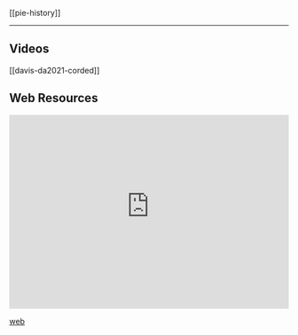 [[pie-history]]

---

## Videos
[[davis-da2021-corded]]

## Web Resources
<iframe width="100%" height="350" frameborder="0" allow="accelerometer; autoplay; clipboard-write; encrypted-media; gyroscope; picture-in-picture" allowfullscreen src="https://www.indo-european-connection.com/science/corded-ware-culture"></iframe>

[web](https://www.indo-european-connection.com/science/corded-ware-culture)